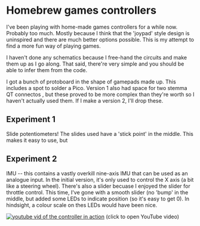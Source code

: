 # Homebrew games controllers
I've been playing with home-made games controllers for a while now. Probably too much. 
Mostly because I think that the 'joypad' style design is uninspired and there are much better options possible. This is my attempt to find a more fun way of playing games.

I haven't done any schematics because I free-hand the circuits and make them up as I go along. That said, there're very simple and you should be able to infer them from the code.

I got a bunch of protoboard in the shape of gamepads made up. This includes a spot to solder a Pico. Version 1 also had space for two stemma QT connectos , 
but these proved to be more complex than they're worth so I haven't actually used them. If I make a version 2, I'll drop these.

## Experiment 1
Slide potentiometers!
The slides used have a 'stick point' in the middle. This makes it easy to use, but

## Experiment 2
IMU -- this contains a vastly overkill nine-axis IMU that can be used as an analogue input. In the initial version, it's only used to control the X axis (a bit like a steering wheel). There's also a slider becuase I enjoyed the slider for throttle control. This time, I've gone with a smooth slider (no 'bump' in the middle, but added some LEDs to indicate position (so it's easy to get 0). In hindsight, a colour scale on thes LEDs would have been nice.

[![youtube vid of the controller in action](https://img.youtube.com/vi/P0G-hcmtkKg/0.jpg)](https://www.youtube.com/watch?v=P0G-hcmtkKg) (click to open YouTube video)



